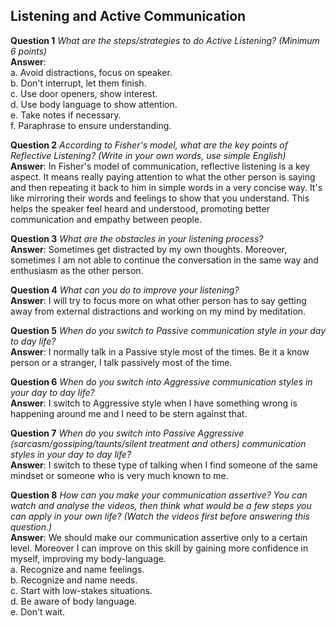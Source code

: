 ## Listening and Active Communication

**Question 1**
*What are the steps/strategies to do Active Listening? (Minimum 6 points)*  
**Answer**:  
a. Avoid distractions, focus on speaker.  
b. Don't interrupt, let them finish.  
c. Use door openers, show interest.  
d. Use body language to show attention.  
e. Take notes if necessary.  
f. Paraphrase to ensure understanding.  

**Question 2**
*According to Fisher's model, what are the key points of Reflective Listening? (Write in your own words, use simple English)*  
**Answer**: 
In Fisher's model of communication, reflective listening is a key aspect. It means really paying attention to what the other person is saying and then repeating it back to him in simple words in a very concise way. It's like mirroring their words and feelings to show that you understand. This helps the speaker feel heard and understood, promoting better communication and empathy between people.

**Question 3**
*What are the obstacles in your listening process?*  
**Answer**: 
Sometimes get distracted by my own thoughts. Moreover, sometimes I am not able to continue the conversation in the same way and enthusiasm as the other person.

**Question 4**
*What can you do to improve your listening?*  
**Answer**: 
I will try to focus more on what other person has to say getting away from external distractions and working on my mind by meditation.

**Question 5**
*When do you switch to Passive communication style in your day to day life?*  
**Answer**: 
I normally talk in a Passive style most of the times. Be it a know person or a stranger, I talk passively most of the time.

**Question 6**
*When do you switch into Aggressive communication styles in your day to day life?*  
**Answer**: 
I switch to Aggressive style when I have something wrong is happening around me and I need to be stern against that.

**Question 7**
*When do you switch into Passive Aggressive (sarcasm/gossiping/taunts/silent treatment and others) communication styles in your day to day life?*  
**Answer**: 
I switch to these type of talking when I find someone of the same mindset or someone who is very much known to me.

**Question 8**
*How can you make your communication assertive? You can watch and analyse the videos, then think what would be a few steps you can apply in your own life? (Watch the videos first before answering this question.)*  
**Answer**: We should make our communication assertive only to a certain level. Moreover I can improve on this skill by gaining more confidence in myself, improving my body-language.  
a. Recognize and name feelings.  
b. Recognize and name needs.  
c. Start with low-stakes situations.  
d. Be aware of body language.  
e. Don't wait.  
